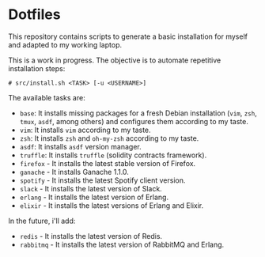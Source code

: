 # Dotfiles

This repository contains scripts to generate a basic installation for myself
and adapted to my working laptop.

This is a work in progress. The objective is to automate repetitive
installation steps:

```
# src/install.sh <TASK> [-u <USERNAME>]
```

The available tasks are:
  - `base`: It installs missing packages for a fresh Debian installation
    (`vim`, `zsh`, `tmux`, `asdf`, among others) and configures them according
    to my taste.
  - `vim`: It installs `vim` according to my taste.
  - `zsh`: It installs `zsh` and `oh-my-zsh` according to my taste.
  - `asdf`: It installs `asdf` version manager.
  - `truffle`: It installs `truffle` (solidity contracts framework).
  - `firefox`  - It installs the latest stable version of Firefox.
  - `ganache`  - It installs Ganache 1.1.0.
  - `spotify`  - It installs the latest Spotify client version.
  - `slack`    - It installs the latest version of Slack.
  - `erlang`   - It installs the latest version of Erlang.
  - `elixir`   - It installs the latest versions of Erlang and Elixir.

In the future, i'll add:
  - `redis`    - It installs the latest version of Redis.
  - `rabbitmq` - It installs the latest version of RabbitMQ and Erlang.
